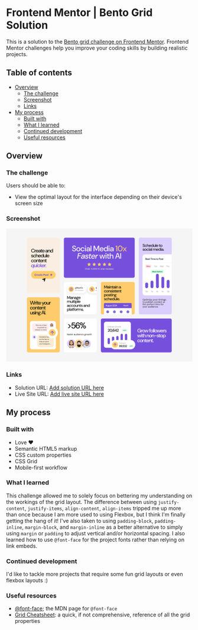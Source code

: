 # Frontend Mentor | Bento Grid Solution

This is a solution to the [Bento grid challenge on Frontend Mentor](https://www.frontendmentor.io/challenges/bento-grid-RMydElrlOj). Frontend Mentor challenges help you improve your coding skills by building realistic projects.

## Table of contents

-   [Overview](#overview)
    -   [The challenge](#the-challenge)
    -   [Screenshot](#screenshot)
    -   [Links](#links)
-   [My process](#my-process)
    -   [Built with](#built-with)
    -   [What I learned](#what-i-learned)
    -   [Continued development](#continued-development)
    -   [Useful resources](#useful-resources)

## Overview

### The challenge

Users should be able to:

-   View the optimal layout for the interface depending on their device's screen size

### Screenshot

![Bento Grid Solution](./screenshots/Bento%20Grid.png)

### Links

-   Solution URL: [Add solution URL here](https://your-solution-url.com)
-   Live Site URL: [Add live site URL here](https://your-live-site-url.com)

## My process

### Built with

-   Love ♥
-   Semantic HTML5 markup
-   CSS custom properties
-   CSS Grid
-   Mobile-first workflow

### What I learned

This challenge allowed me to solely focus on bettering my understanding on the workings of the grid layout. The difference between using `justify-content`, `justify-items`, `align-content`, `align-items` tripped me up more than once because I am more used to using Flexbox, but I think I'm finally getting the hang of it! I've also taken to using `padding-block`, `padding-inline`, `margin-block`, and `margin-inline` as a better alternative to simply using `margin` or `padding` to adjust vertical and/or horizontal spacing. I also learned how to use `@font-face` for the project fonts rather than relying on link embeds.

### Continued development

I'd like to tackle more projects that require some fun grid layouts or even flexbox layouts :)

### Useful resources

-   [@font-face](https://developer.mozilla.org/en-US/docs/Web/CSS/@font-face); the MDN page for `@font-face`
-   [Grid Cheatsheet](https://grid.malven.co/): a quick, if not comprehensive, reference of all the grid properties

